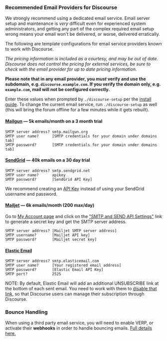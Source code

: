 ### Recommended Email Providers for Discourse

We strongly recommend using a dedicated email service. Email server setup and maintenance is _very_ difficult even for experienced system administrators, and getting any part of the complex required email setup wrong means your email won't be delivered, or worse, delivered erratically.

The following are template configurations for email service providers known to work with Discourse.

_The pricing information is included as a courtesy, and may be out of date. Discourse does not control the pricing for external services, be sure to check with the email provider for up to date pricing information._

**Please note that in any email provider, you _must_ verify and use the subdomain, e.g. `discourse.example.com`. If you verify the domain only, e.g. `example.com`, mail will not be configured correctly.**

Enter these values when prompted by `./discourse-setup` per the [install guide](https://github.com/discourse/discourse/blob/main/docs/INSTALL-cloud.md#edit-discourse-configuration). To change the current email service, run `./discourse-setup` as well (this will bring the forum offline for a few minutes while it gets rebuilt).

#### [Mailgun][gun] &mdash; 5k emails/month on a 3 month trial

    SMTP server address? smtp.mailgun.org
    SMTP user name?      [SMTP credentials for your domain under domains tab]
    SMTP password?       [SMTP credentials for your domain under domains tab]

#### [SendGrid][sg] &mdash; 40k emails on a 30 day trial

    SMTP server address? smtp.sendgrid.net
    SMTP user name?      apikey
    SMTP password?       [SendGrid API Key]

We recommend creating an [API Key][sg2] instead of using your SendGrid username and password.

#### [Mailjet][jet] &mdash; 6k emails/month (200 max/day)

Go to [My Account page](https://app.mailjet.com/account) and click on the ["SMTP and SEND API Settings"](https://app.mailjet.com/account/relay) link to generate a secret key and get the SMTP server address.

    SMTP server address? [Mailjet SMTP server address]
    SMTP username?       [Mailjet API key]
    SMTP password?       [Mailjet secret key]

#### [Elastic Email][ee]

    SMTP server address? smtp.elasticemail.com
    SMTP user name?      [Your registered email address]
    SMTP password?       [Elastic Email API Key]
    SMTP port?           2525
    
NOTE: By default, Elastic Email will add an additional UNSUBSCRIBE link at the bottom of each sent email. You need to work with them to [disable that link](https://meta.discourse.org/t/remove-or-merge-elastic-email-unsubscribe/70236/39), so that Discourse users can manage their subscription through Discourse.

   [ee]: https://elasticemail.com
  [jet]: https://www.mailjet.com/pricing
  [gun]: https://www.mailgun.com/
   [sg]: https://sendgrid.com/
  [sg2]: https://sendgrid.com/docs/Classroom/Send/How_Emails_Are_Sent/api_keys.html
  

### Bounce Handling

When using a third party email service, you will need to enable VERP, or activate their **webhooks** in order to handle bouncing emails. [Full details here.](https://meta.discourse.org/t/handling-bouncing-e-mails/45343)
